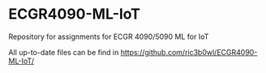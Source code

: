 # ECGR4090-ML-IoT
Repository for assignments for ECGR 4090/5090 ML for IoT

All up-to-date files can be find in https://github.com/ric3b0wl/ECGR4090-ML-IoT/
